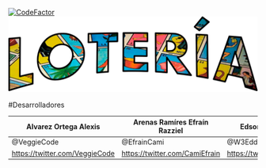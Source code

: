 [![CodeFactor](https://www.codefactor.io/repository/github/amigos-informaticos/loteria/badge)](https://www.codefactor.io/repository/github/amigos-informaticos/loteria)
![GitHub Logo](Assets/Images/Loteria.png)

#Desarrolladores

Alvarez Ortega Alexis | Arenas Ramíres Efraín Razziel | Edson Manuel Carballo Vera |
--------------------- |------------------------------ |------------------------------
@VeggieCode|@EfrainCami|@W3Edd
https://twitter.com/VeggieCode | https://twitter.com/CamiEfrain|https://twitter.com/EdsonManuelVera
